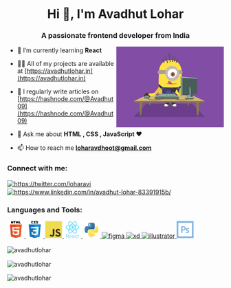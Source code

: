 <h1 align="center">Hi 👋, I'm Avadhut Lohar</h1>

<h3 align="center">A passionate frontend developer from India</h3>

<img align="right" alt="Coding" width="250" src="https://raw.githubusercontent.com/avadhutlohar/avadhutlohar/main/giphy.webp">

- 🌱 I’m currently learning **React**

- 👨‍💻 All of my projects are available at [https://avadhutlohar.in](https://avadhutlohar.in)

- 📝 I regularly write articles on [https://hashnode.com/@Avadhut09](https://hashnode.com/@Avadhut09)

- 💬 Ask me about **HTML , CSS , JavaScript ❤**

- 📫 How to reach me **loharavdhoot@gmail.com**

<h3 align="left">Connect with me:</h3>
<p align="left">
<a href="https://twitter.com/https://twitter.com/loharavi" target="blank"><img align="center" src="https://raw.githubusercontent.com/rahuldkjain/github-profile-readme-generator/master/src/images/icons/Social/twitter.svg" alt="https://twitter.com/loharavi" height="30" width="40" /></a>
<a href="https://linkedin.com/in/https://www.linkedin.com/in/avadhut-lohar-83391915b/" target="blank"><img align="center" src="https://raw.githubusercontent.com/rahuldkjain/github-profile-readme-generator/master/src/images/icons/Social/linked-in-alt.svg" alt="https://www.linkedin.com/in/avadhut-lohar-83391915b/" height="30" width="40" /></a>
</p>

<h3 align="left">Languages and Tools:</h3>
<p align="left">
<a href="https://www.w3.org/html/" target="_blank" rel="noreferrer"> <img src="https://raw.githubusercontent.com/devicons/devicon/master/icons/html5/html5-original-wordmark.svg" alt="html5" width="40" height="40"/> </a> <a href="https://www.w3schools.com/css/" target="_blank" rel="noreferrer"> <img src="https://raw.githubusercontent.com/devicons/devicon/master/icons/css3/css3-original-wordmark.svg" alt="css3" width="40" height="40"/> </a>  <a href="https://developer.mozilla.org/en-US/docs/Web/JavaScript" target="_blank" rel="noreferrer"> <img src="https://raw.githubusercontent.com/devicons/devicon/master/icons/javascript/javascript-original.svg" alt="javascript" width="40" height="40"/> </a>
 <a href="https://reactjs.org/" target="_blank" rel="noreferrer"> <img src="https://raw.githubusercontent.com/devicons/devicon/master/icons/react/react-original-wordmark.svg" alt="react" width="40" height="40"/> </a> <a href="https://www.python.org" target="_blank" rel="noreferrer"> <img src="https://raw.githubusercontent.com/devicons/devicon/master/icons/python/python-original.svg" alt="python" width="40" height="40"/> </a> 
   <a href="https://www.figma.com/" target="_blank" rel="noreferrer"> <img src="https://www.vectorlogo.zone/logos/figma/figma-icon.svg" alt="figma" width="40" height="40"/> </a> <a href="https://www.adobe.com/products/xd.html" target="_blank" rel="noreferrer"> <img src="https://cdn.worldvectorlogo.com/logos/adobe-xd.svg" alt="xd" width="40" height="40"/> </a>
<a href="https://www.adobe.com/in/products/illustrator.html" target="_blank" rel="noreferrer"> <img src="https://www.vectorlogo.zone/logos/adobe_illustrator/adobe_illustrator-icon.svg" alt="illustrator" width="40" height="40"/> </a> <a href="https://www.photoshop.com/en" target="_blank" rel="noreferrer"> <img src="https://raw.githubusercontent.com/devicons/devicon/master/icons/photoshop/photoshop-line.svg" alt="photoshop" width="40" height="40"/> </a> 
 </p>


<p><img align="center" src="https://github-readme-stats.vercel.app/api/top-langs?username=avadhutlohar&show_icons=true&locale=en&layout=compact" alt="avadhutlohar" /></p>


<p><img align="center" src="https://github-readme-stats.vercel.app/api?username=avadhutlohar&show_icons=true&locale=en" alt="avadhutlohar" /></p>


<p><img align="center" src="https://github-readme-streak-stats.herokuapp.com/?user=avadhutlohar&" alt="avadhutlohar" /></p>
